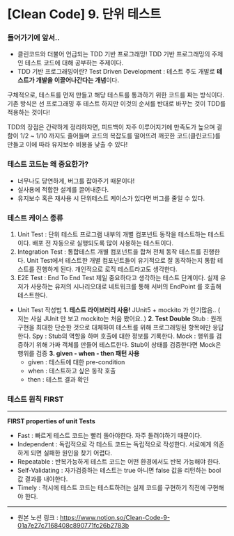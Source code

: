 # [Clean Code] 9. 단위 테스트

### 들어가기에 앞서..

- 클린코드와 더불어 언급되는 TDD 기반 프로그래밍!
TDD 기반 프로그래밍의 주제인 테스트 코드에 대해 공부하는 주제이다.
- TDD 기반 프로그래밍이란?
Test Driven Development : 테스트 주도 개발로 **테스트가 개발을 이끌어나간다는 개념**이다.

구체적으로, 테스트를 먼저 만들고 해당 테스트를 통과하기 위한 코드를 짜는 방식이다.
기존 방식은 선 프로그래밍 후 테스트 하지만 이것의 순서를 반대로 바꾸는 것이 TDD를 적용하는 것이다!

TDD의 장점은 간략하게 정리하자면,
피드백이 자주 이루어지기에 만족도가 높으며
결함이 1/2 ~ 1/10 까지도 줄어들며
코드의 복잡도를 떨어뜨려 깨끗한 코드(클린코드)를 만들고 이에 따라 유지보수 비용을 낮출 수 있다!

### 테스트 코드는 왜 중요한가?

- 너무나도 당연하게, 버그를 잡아주기 때문이다!
- 실사용에 적합한 설계를 끌어내준다.
- 유지보수 혹은 재사용 시 단위테스트 케이스가 있다면 버그를 줄일 수 있다.

### 테스트 케이스 종류

1. Unit Test : 단위 테스트
프로그램 내부의 개별 컴포넌트 동작을 테스트하는 테스트이다.
배포 전 자동으로 실행되도록 많이 사용하는 테스트이다.
2. Integration Test : 통합테스트
개별 컴포넌트을 합쳐 전체 동작 테스트를 진행한다.
Unit Test에서 테스트한 개별 컴포넌트들이 유기적으로 잘 동작하는지 통합 테스트를 진행하게 된다.
개인적으로 로직 테스트라고도 생각한다.
3. E2E Test : End To End Test
제일 중요하다고 생각하는 테스트 단계이다.
실제 유저가 사용하는 유저의 시나리오대로 네트워크를 통해 서버의 EndPoint 를 호출해 테스트한다.

- Unit Test 작성법 
**1. 테스트 라이브러리 사용!** JUnit5 + mockito 가 인기많음.. ( 저는 사실 JUnit 만 보고 mockito는 처음 봤어요..)
**2. Test Double**
    Stub : 원래 구현을 최대한 단순한 것으로 대체하여 테스트를 위해 프로그래밍된 항목에만 응답한다.
    Spy : Stub의 역할을 하며 호출에 대한 정보를 기록한다.
    Mock : 행위를 검증하기 위해 가짜 객체를 만들어 테스트한다. Stub이 상태를 검증한다면 Mock은 행위를 검증
**3. given - when - then 패턴 사용**
   - given : 테스트에 대한 pre-condition
   - when : 테스트하고 싶은 동작 호출
   - then : 테스트 결과 확인

### 테스트 원칙 FIRST

---

**FIRST properties of unit Tests**

- Fast : 빠르게 
테스트 코드는 빨리 돌아야한다. 자주 돌려야하기 때문이다.
- Independent : 독립적으로
각 테스트 코드는 독립적으로 작성한다.
서로에게 의존하게 되면 실패한 원인을 찾기 어렵다.
- Repeatable : 반복가능하게
테스트 코드는 어떤 환경에서도 반복 가능해야 한다.
- Self-Validating : 자가검증하는
테스트는 true 아니면 false 값을 리턴하는 bool 값 결과를 내야한다.
- Timely : 적시에
테스트 코드는 테스트하려는 실제 코드를 구현하기 직전에 구현해야 한다.

---

- 원본 노션 링크 : https://www.notion.so/Clean-Code-9-01a7e27c7168408c890771fc26b2783b
